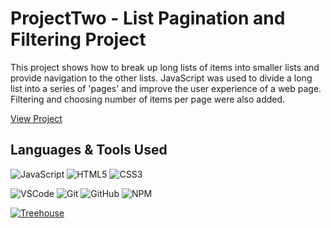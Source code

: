 # ProjectTwo - List Pagination and Filtering Project

This project shows how to break up long lists of items into smaller lists and provide navigation to the other lists. JavaScript was used to divide a long list into a series of 'pages' and improve the user experience of a web page. Filtering and choosing number of items per page were also added.

[View Project](https://krob79.github.io/ProjectTwo/)  

## Languages & Tools Used
![JavaScript](https://img.shields.io/badge/-JavaScript-F7DF1E?logo=javascript&logoColor=blue&style=flat-square)
![HTML5](https://img.shields.io/badge/-HTML5-E34F26?logo=html5&logoColor=white&style=flat-square)
![CSS3](https://img.shields.io/badge/-CSS3-1572B6?logo=css3&logoColor=white&style=flat-square)

![VSCode](https://img.shields.io/badge/-VSCode-007ACC?logo=visual-studio-code&logoColor=white&style=flat-square)
![Git](https://img.shields.io/badge/-Git-F05032?logo=git&logoColor=white&style=flat-square)
![GitHub](https://img.shields.io/badge/-GitHub-181717?logo=github&logoColor=white&style=flat-square)
![NPM](https://img.shields.io/badge/-NPM-CB3837?logo=npm&logoColor=white&style=flat-square)

[![Treehouse](https://img.shields.io/badge/Treehouse-5FCF80?logo=treehouse&logoColor=fff)](#)
